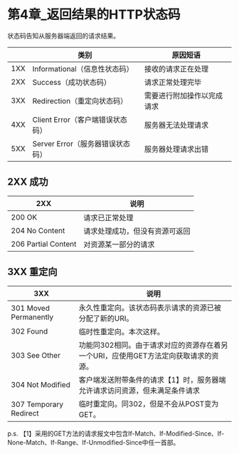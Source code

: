 # 第4章_返回结果的HTTP状态码
状态码告知从服务器端返回的请求结果。

|      | 类别                             | 原因短语                   |
| ---- | -------------------------------- | -------------------------- |
| 1XX  | Informational（信息性状态码）    | 接收的请求正在处理         |
| 2XX  | Success（成功状态码）            | 请求正常处理完毕           |
| 3XX  | Redirection（重定向状态码）      | 需要进行附加操作以完成请求 |
| 4XX  | Client Error（客户端错误状态码） | 服务器无法处理请求         |
| 5XX  | Server Error（服务器错误状态码） | 服务器处理请求出错         |

## 2XX 成功

| 2XX                 | 说明                           |
| ------------------- | ------------------------------ |
| 200 OK              | 请求已正常处理                 |
| 204 No Content      | 请求处理成功，但没有资源可返回 |
| 206 Partial Content | 对资源某一部分的请求           |

##  3XX 重定向

| 3XX                    | 说明                                                         |
| ---------------------- | ------------------------------------------------------------ |
| 301 Moved Permanently  | 永久性重定向。该状态码表示请求的资源已被分配了新的URI。      |
| 302 Found              | 临时性重定向。本次这样。                                     |
| 303 See Other          | 功能同302相同。由于请求对应的资源存在着另一个URI，应使用GET方法定向获取请求的资源。 |
| 304 Not Modified       | 客户端发送附带条件的请求【1】时，服务器端允许请求访问资源，但未满足条件请求 |
| 307 Temporary Redirect | 临时重定向。同302，但是不会从POST变为GET。                   |

p.s.  【1】采用的GET方法的请求报文中包含If-Match、If-Modified-Since、If-None-Match、If-Range、If-Unmodified-Since中任一首部。
